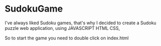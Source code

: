 # SudokuGame
I've always liked Sudoku games, that's why I decided to create a Sudoku puzzle web application, using JAVASCRIPT HTML CSS,

So to start the game you need to double click on index.html
